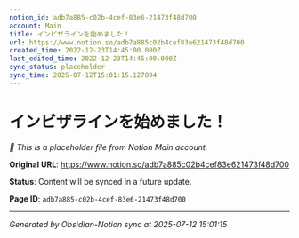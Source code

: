 ```yaml
---
notion_id: adb7a885-c02b-4cef-83e6-21473f48d700
account: Main
title: インビザラインを始めました！
url: https://www.notion.so/adb7a885c02b4cef83e621473f48d700
created_time: 2022-12-23T14:45:00.000Z
last_edited_time: 2022-12-23T14:45:00.000Z
sync_status: placeholder
sync_time: 2025-07-12T15:01:15.127894
---
```


# インビザラインを始めました！

*🔄 This is a placeholder file from Notion Main account.*

**Original URL**: https://www.notion.so/adb7a885c02b4cef83e621473f48d700

**Status**: Content will be synced in a future update.

**Page ID**: `adb7a885-c02b-4cef-83e6-21473f48d700`

---

*Generated by Obsidian-Notion sync at 2025-07-12 15:01:15*
